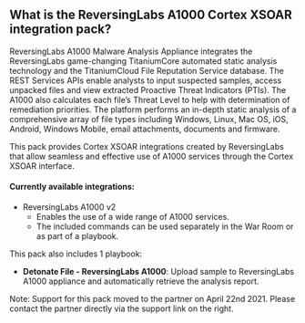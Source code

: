 ## What is the ReversingLabs A1000 Cortex XSOAR integration pack?

ReversingLabs A1000 Malware Analysis Appliance integrates the ReversingLabs game-changing TitaniumCore
automated static analysis technology and the TitaniumCloud File Reputation Service database. The REST Services APIs enable analysts to input suspected samples, access unpacked files and view extracted Proactive Threat Indicators (PTIs). The A1000 also calculates each file’s Threat Level to help with determination of remediation priorities. The platform performs an in-depth static analysis of a comprehensive array of file types including Windows, Linux, Mac OS, iOS, Android, Windows Mobile, email attachments, documents and
firmware.

This pack provides Cortex XSOAR integrations created by ReversingLabs that allow seamless and effective use of A1000 services through the Cortex XSOAR interface.

#### Currently available integrations:

- ReversingLabs A1000 v2
  - Enables the use of a wide range of A1000 services.
  - The included commands can be used separately in the War Room or as part of a playbook.

This pack also includes 1 playbook:

- **Detonate File - ReversingLabs A1000**: Upload sample to ReversingLabs A1000 appliance and automatically retrieve the analysis report.

Note: Support for this pack moved to the partner on April 22nd 2021. Please contact the partner directly via the support link on the right.